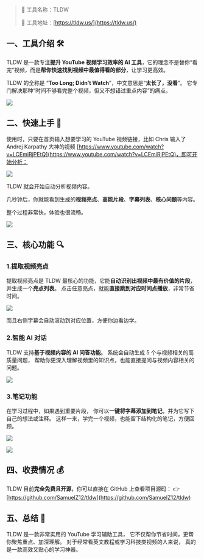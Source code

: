 > 🌟 工具名称：TLDW
>
> 🔗 工具地址：[https://tldw.us/](https://tldw.us/)

## 一、工具介绍 🛠️

TLDW 是一款专注**提升 YouTube 视频学习效率的 AI 工具**，它的理念不是替你“看完”视频，而是**帮你快速找到视频中最值得看的部分**，让学习更高效。

TLDW 的全称是 “**Too Long; Didn’t Watch**”，中文意思是“**太长了，没看**”。 它专门解决那种“时间不够看完整个视频，但又不想错过重点内容”的痛点。

![](https://cdn.nlark.com/yuque/0/2025/png/186051/1761924520174-68a95542-cabc-495b-8d9e-09941641a44c.png)

## 二、快速上手 🚀

使用时，只要在首页输入想要学习的 YouTube 视频链接，比如 Chris 输入了 Andrej Karpathy 大神的视频 [https://www.youtube.com/watch?v=LCEmiRjPEtQ](https://www.youtube.com/watch?v=LCEmiRjPEtQ)，即可开始分析：

![](https://cdn.nlark.com/yuque/0/2025/png/186051/1761924849875-635f7c09-85ec-496b-8e84-ac2be47c21b2.png)

TLDW 就会开始自动分析视频内容。

几秒钟后，你就能看到生成的**视频亮点**、**高能片段**、**字幕列表**、**核心问题**等内容。

整个过程非常快，体验也很流畅。

![](https://cdn.nlark.com/yuque/0/2025/png/186051/1761924528675-ea9858ad-fd51-4ca0-9d2c-470f3caee4f0.png)

## 三、核心功能 🔍

### 1.提取视频亮点

提取视频亮点是 TLDW 最核心的功能，它能**自动识别出视频中最有价值的片段**，并生成一个**亮点列表**。 点击任意亮点，就能**直接跳到对应时间点播放**，非常节省时间。

![](https://cdn.nlark.com/yuque/0/2025/png/186051/1761925219891-814d95d7-b8b4-43be-aa1c-f09a05f63a38.png)

而且右侧字幕会自动滚动到对应位置，方便你边看边学。

### 2.智能 AI 对话

TLDW 支持**基于视频内容的 AI 问答功能**。 系统会自动生成 5 个与视频相关的高质量问题， 帮助你更深入理解视频里的知识点，也能直接提问与视频内容相关的问题。

![](https://cdn.nlark.com/yuque/0/2025/png/186051/1761925784431-78222ffc-276c-4ce8-83c2-29b4575ed607.png)

### 3.笔记功能

在学习过程中，如果遇到重要片段， 你可以**一键将字幕添加到笔记**，并为它写下自己的想法或注释。 这样一来，学完一个视频，也能留下结构化的笔记，方便回顾。

![](https://cdn.nlark.com/yuque/0/2025/png/186051/1761925733788-8150790e-4fc1-4b4d-a094-4064843fe7f1.png)

![](https://cdn.nlark.com/yuque/0/2025/png/186051/1761960458418-bd48bf9b-4c76-4b0a-b87e-f7b51a1d336d.png)

## 四、收费情况 💰

TLDW 目前**完全免费且开源**，你可以直接在 GitHub 上查看项目源码： 👉[https://github.com/SamuelZ12/tldw](https://github.com/SamuelZ12/tldw)

## 五、总结 📝

TLDW 是一款非常实用的 YouTube 学习辅助工具， 它不仅帮你节省时间，更帮你聚焦重点、加深理解。 对于经常看英文教程或学习科技类视频的人来说， 真的是一款高效又贴心的学习神器。
